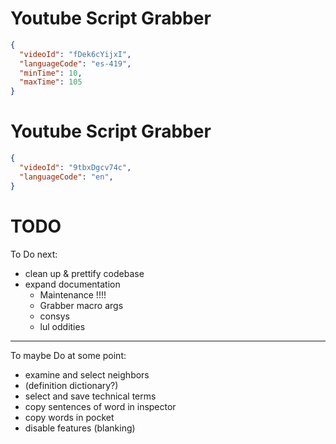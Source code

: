 <!--
author:   Daniel Hoffmann
version:  0.0.1
language: en
narrator: US English Female

script: http://localhost:3000/home/english-lia/base.js
script: http://localhost:3000/home/english-lia/consys.js
script: http://localhost:3000/home/english-lia/grabber.js
script: http://localhost:3000/home/english-lia/grabber-lia-bridge.js
script: http://localhost:3000/home/english-lia/lul-lia-bridge.js
script: http://localhost:3000/home/english-lia/lul.js
link: http://localhost:3000/home/english-lia/lul.css
link: http://localhost:3000/home/english-lia/consys.css

@gr: @grabber({})

@grabber
<script id="script_@uid" input="hidden">
  window['grabberArg'] = @0;
</script>
@startgrabber(@uid)
@end

@startgrabber
<script id="script_@uid" input="hidden">
  window['grabberUid'] = 'id_@0';
  setTimeout(function() {
    startGrabber();
  }, 100);
</script>
<div id='id_@0'></div>
@end

-->

# Youtube Script Grabber

```json @grabber
{
  "videoId": "fDek6cYijxI",
  "languageCode": "es-419",
  "minTime": 10,
  "maxTime": 105
}
```

# Youtube Script Grabber 

```json @grabber
{
  "videoId": "9tbxDgcv74c",
  "languageCode": "en",
}
```




# TODO

To Do next:
* clean up & prettify codebase
* expand documentation
  * Maintenance !!!!
  * Grabber macro args
  * consys
  * lul oddities

---------

To maybe Do at some point:
* examine and select neighbors
* (definition dictionary?)
* select and save technical terms
* copy sentences of word in inspector
* copy words in pocket
* disable features (blanking)



